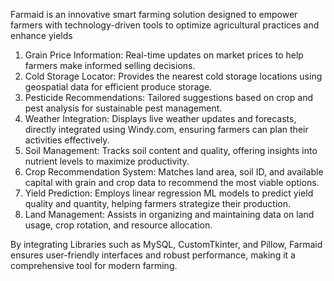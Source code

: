 Farmaid is an innovative smart farming solution designed to empower farmers with technology-driven tools to optimize agricultural practices and enhance yields

1) Grain Price Information: Real-time updates on market prices to help farmers make informed selling decisions.
2) Cold Storage Locator: Provides the nearest cold storage locations using geospatial data for efficient produce storage.
3) Pesticide Recommendations: Tailored suggestions based on crop and pest analysis for sustainable pest management.
4) Weather Integration: Displays live weather updates and forecasts, directly integrated using Windy.com, ensuring farmers can plan their activities effectively.
5) Soil Management: Tracks soil content and quality, offering insights into nutrient levels to maximize productivity.
6) Crop Recommendation System: Matches land area, soil ID, and available capital with grain and crop data to recommend the most viable options.
7) Yield Prediction: Employs linear regression ML models to predict yield quality and quantity, helping farmers strategize their production.
8) Land Management: Assists in organizing and maintaining data on land usage, crop rotation, and resource allocation.

By integrating Libraries such as MySQL, CustomTkinter, and Pillow, Farmaid ensures user-friendly interfaces and robust performance, making it a comprehensive tool for modern farming.
